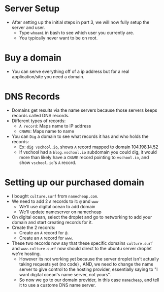 # Server Setup
* After setting up the initial steps in part 3, we will now fully setup the server and user.
  * Type `whoami` in bash to see which user you currently are.
  * You typically never want to be on root.

# Buy a domain
  * You can serve everything off of a ip address but for a real application/site you need
    a domain.
  
# DNS Records
  * Domains get results via the name servers because those servers keeps records called
    DNS records.
  * Different types of records:
    * `A record`: Maps name to IP address
    * `CNAME`: Maps name to name
  * You can `Dig` a domain to see what records it has and who holds the records:
    * Ex: `dig vschool.io`, shows `A` record mapped to domain 104.198.14.52
    * If vschool had a `blog.vschool.io` subdomain you could dig, it would more than
      likely have a `CNAME` record pointing to `vschool.io`, and show `vschool.io`'s `A` record.

# Setting up our purchased domain
  * I bought `culture.surf` from `namecheap.com`.
  * We need to add 2 `A` records to it:  `@` and `www`
    - We'll use digital ocean to add domain
    - We'll update nameserver on namecheap
  * On digital ocean, select the droplet and go to networking to add your domain and start
    creating records for it.
  * Create the 2 records:
    * Create an `A` record for `@`.
    * Create an `A` record for `www`.
  * These two records now say that these specific domains `culture.surf` and `www.culture.surf` now 
    should direct to the ubuntu server droplet we're hosting.
    - However its not working yet because the server droplet isn't actually taking requests yet (no code) ,
      AND, we need to change the name server to give control to the hosting provider, essentially saying to 
      "I want digital ocean's name server, not yours".
    * So now we go to our domain provider, in this case `namecheap`, and tell it to use a custome DNS name server.
    